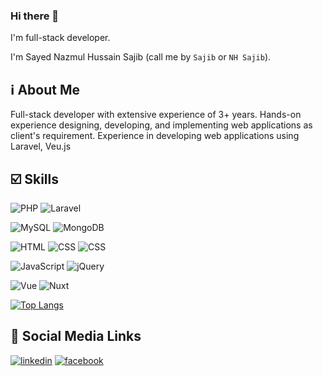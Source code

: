 ### Hi there 👋

I'm full-stack developer.

I'm Sayed Nazmul Hussain Sajib (call me by `Sajib` or `NH Sajib`).

## ℹ️ About Me
Full-stack developer with extensive experience of 3+ years. Hands-on experience designing, developing, and implementing web applications as client's requirement. Experience in developing web applications using Laravel, Veu.js

## ☑️ Skills

![PHP](https://img.shields.io/badge/PHP-7176b3?style=for-the-badge&logo=php&logoColor=white)
![Laravel](https://img.shields.io/badge/Laravel-FF2D20?style=for-the-badge&logo=laravel&logoColor=white)

![MySQL](https://img.shields.io/badge/MySQL-00758f?style=for-the-badge&logo=mysql&logoColor=f29111)
![MongoDB](https://img.shields.io/badge/MongoDB-09934e?style=for-the-badge&logo=mongodb&logoColor=42494f)

![HTML](https://img.shields.io/badge/HTML-dd4b25?style=for-the-badge&logo=html5&logoColor=white)
![CSS](https://img.shields.io/badge/CSS-264de4?style=for-the-badge&logo=css3&logoColor=white)
![CSS](https://img.shields.io/badge/Bootstrap-6935b5?style=for-the-badge&logo=bootstrap&logoColor=white)

![JavaScript](https://img.shields.io/badge/JavaScript-F7DF1E?style=for-the-badge&logo=javascript&logoColor=black)
![jQuery](https://img.shields.io/badge/jQuery-dadce0?style=for-the-badge&logo=jquery&logoColor=0268ae)

![Vue](https://img.shields.io/badge/Vue.js-00c180?style=for-the-badge&logo=vue.js&logoColor=33475f)
![Nuxt](https://img.shields.io/badge/Nuxt.js-80eec0?style=for-the-badge&logo=nuxt.js&logoColor=00dc82)

[![Top Langs](https://github-readme-stats.vercel.app/api/top-langs/?username=nhsajib)](https://github.com/anuraghazra/github-readme-stats)

## 🔗 Social Media Links
[![linkedin](https://img.shields.io/badge/linkedin-0A66C2?style=for-the-badge&logo=linkedin&logoColor=white)](https://www.linkedin.com/in/nh-sajib-37548420a)
[![facebook](https://img.shields.io/badge/facebook-3b579d?style=for-the-badge&logo=facebook&logoColor=white)](https://www.facebook.com/sajib2020)

